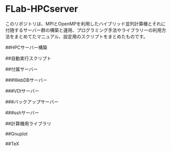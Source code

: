 # FLab-HPCserver

このリポジトリは、MPIとOpenMPを利用したハイブリッド並列計算機とそれに付随するサーバー群の構築と運用、プログラミング手法やライブラリーの利用方法をまとめてたマニュアル、設定用のスクリプトをまとめたものです。

##HPCサーバー構築

##自動実行スクリプト

##付属サーバー

###WebDBサーバー

###VDIサーバー

###バックアップサーバー

###sshサーバー

##計算機用ライブラリ

##Gnuplot

##TeX